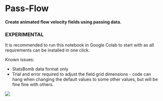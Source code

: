 # Pass-Flow

**Create animated flow velocity fields using passing data.**

### EXPERIMENTAL

It is recommended to run this notebook in Google Colab to start with as all requirements can be installed in one click.

Known issues:
- StatsBomb data format only
- Trial and error required to adjust the field grid dimensions - code can hang when changing the default values to some other values, but will be fine fine with others. 


![](reversed_pass_flow.gif)
